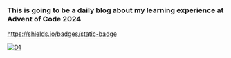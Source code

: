 ### This is going to be a daily blog about my learning experience at Advent of Code 2024

https://shields.io/badges/static-badge

[![D1](https://img.shields.io/badge/AoC%202024%20Day%201-rahul
)](https://github.com/rahulvenugopal/EMBO-Experience/blob/main/EMBO_Experience_IITGN_2022/Day1.md)
